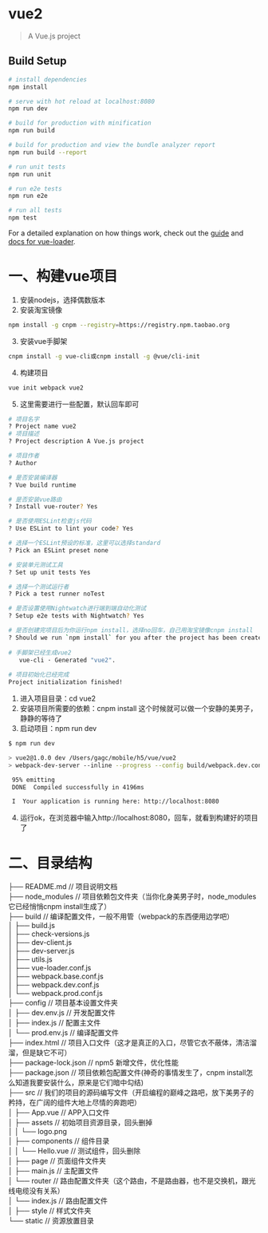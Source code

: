 # vue2

> A Vue.js project

## Build Setup

``` bash
# install dependencies
npm install

# serve with hot reload at localhost:8080
npm run dev

# build for production with minification
npm run build

# build for production and view the bundle analyzer report
npm run build --report

# run unit tests
npm run unit

# run e2e tests
npm run e2e

# run all tests
npm test
```

For a detailed explanation on how things work, check out the [guide](http://vuejs-templates.github.io/webpack/) and [docs for vue-loader](http://vuejs.github.io/vue-loader).

# 一、构建vue项目
1. 安装nodejs，选择偶数版本
2. 安装淘宝镜像
``` bash
npm install -g cnpm --registry=https://registry.npm.taobao.org
```
3. 安装vue手脚架
``` bash
cnpm install -g vue-cli或cnpm install -g @vue/cli-init
```
4. 构建项目
``` bash
vue init webpack vue2
```
5. 这里需要进行一些配置，默认回车即可
``` bash
# 项目名字
? Project name vue2  
# 项目描述
? Project description A Vue.js project  

# 项目作者
? Author    

# 是否安装编译器
? Vue build runtime 

# 是否安装vue路由
? Install vue-router? Yes 

# 是否使用ESLint检查js代码
? Use ESLint to lint your code? Yes 

# 选择一个ESLint预设的标准，这里可以选择standard
? Pick an ESLint preset none   

# 安装单元测试工具
? Set up unit tests Yes 

# 选择一个测试运行者
? Pick a test runner noTest 

# 是否设置使用Nightwatch进行端到端自动化测试
? Setup e2e tests with Nightwatch? Yes 

# 是否创建完项目后为你运行npm install，选择no回车，自己用淘宝镜像cnpm install
? Should we run `npm install` for you after the project has been created? (recommended) no 
​
# 手脚架已经生成vue2
   vue-cli · Generated "vue2".    
​
# 项目初始化已经完成
Project initialization finished!
```

1. 进入项目目录：cd vue2
2. 安装项目所需要的依赖：cnpm install 这个时候就可以做一个安静的美男子，静静的等待了
3. 启动项目：npm run dev

``` bash
$ npm run dev

> vue2@1.0.0 dev /Users/gagc/mobile/h5/vue/vue2
> webpack-dev-server --inline --progress --config build/webpack.dev.conf.js

 95% emitting                                                                    
 DONE  Compiled successfully in 4196ms                             

 I  Your application is running here: http://localhost:8080
```
 
4. 运行ok，在浏览器中输入http://localhost:8080，回车，就看到构建好的项目了

# 二、目录结构
├── README.md                       // 项目说明文档  
├── node_modules                    // 项目依赖包文件夹（当你化身美男子时，node_modules它已经悄悄cnpm install生成了）   
├── build                           // 编译配置文件，一般不用管（webpack的东西便用边学吧）   
│   ├── build.js   
│   ├── check-versions.js   
│   ├── dev-client.js   
│   ├── dev-server.js   
│   ├── utils.js  
│   ├── vue-loader.conf.js  
│   ├── webpack.base.conf.js  
│   ├── webpack.dev.conf.js  
│   └── webpack.prod.conf.js  
├── config                          // 项目基本设置文件夹  
│   ├── dev.env.js              // 开发配置文件  
│   ├── index.js                    // 配置主文件  
│   └── prod.env.js             // 编译配置文件  
├── index.html                      // 项目入口文件（这才是真正的入口，尽管它衣不蔽体，清洁溜溜，但是缺它不可）  
├── package-lock.json           // npm5 新增文件，优化性能  
├── package.json                    // 项目依赖包配置文件(神奇的事情发生了，cnpm install怎么知道我要安装什么，原来是它们暗中勾结)  
├── src                             // 我们的项目的源码编写文件（开启编程的巅峰之路吧，放下美男子的矜持，在广阔的组件大地上尽情的奔跑吧）  
│   ├── App.vue                 // APP入口文件  
│   ├── assets                      // 初始项目资源目录，回头删掉  
│   │   └── logo.png  
│   ├── components              // 组件目录  
│   │   └── Hello.vue           // 测试组件，回头删除  
│   ├── page                    // 页面组件文件夹  
│   ├── main.js                 // 主配置文件  
│   └── router                      // 路由配置文件夹（这个路由，不是路由器，也不是交换机，跟光线电缆没有关系）  
│       └── index.js            // 路由配置文件  
│   ├── style                   // 样式文件夹  
└── static                          // 资源放置目录